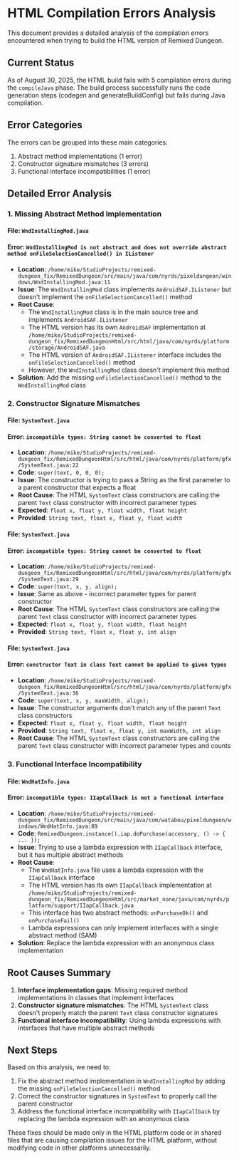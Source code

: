 # HTML Compilation Errors Analysis

This document provides a detailed analysis of the compilation errors encountered when trying to build the HTML version of Remixed Dungeon.

## Current Status

As of August 30, 2025, the HTML build fails with 5 compilation errors during the `compileJava` phase. The build process successfully runs the code generation steps (codegen and generateBuildConfig) but fails during Java compilation.

## Error Categories

The errors can be grouped into these main categories:
1. Abstract method implementations (1 error)
2. Constructor signature mismatches (3 errors)
3. Functional interface incompatibilities (1 error)

## Detailed Error Analysis

### 1. Missing Abstract Method Implementation

#### File: `WndInstallingMod.java`
#### Error: `WndInstallingMod is not abstract and does not override abstract method onFileSelectionCancelled() in IListener`

- **Location**: `/home/mike/StudioProjects/remixed-dungeon_fix/RemixedDungeon/src/main/java/com/nyrds/pixeldungeon/windows/WndInstallingMod.java:11`
- **Issue**: The `WndInstallingMod` class implements `AndroidSAF.IListener` but doesn't implement the `onFileSelectionCancelled()` method
- **Root Cause**: 
  - The `WndInstallingMod` class is in the main source tree and implements `AndroidSAF.IListener`
  - The HTML version has its own `AndroidSAF` implementation at `/home/mike/StudioProjects/remixed-dungeon_fix/RemixedDungeonHtml/src/html/java/com/nyrds/platform/storage/AndroidSAF.java`
  - The HTML version of `AndroidSAF.IListener` interface includes the `onFileSelectionCancelled()` method
  - However, the `WndInstallingMod` class doesn't implement this method
- **Solution**: Add the missing `onFileSelectionCancelled()` method to the `WndInstallingMod` class

### 2. Constructor Signature Mismatches

#### File: `SystemText.java`
#### Error: `incompatible types: String cannot be converted to float`

- **Location**: `/home/mike/StudioProjects/remixed-dungeon_fix/RemixedDungeonHtml/src/html/java/com/nyrds/platform/gfx/SystemText.java:22`
- **Code**: `super(text, 0, 0, 0);`
- **Issue**: The constructor is trying to pass a String as the first parameter to a parent constructor that expects a float
- **Root Cause**: The HTML `SystemText` class constructors are calling the parent `Text` class constructor with incorrect parameter types
- **Expected**: `float x, float y, float width, float height`
- **Provided**: `String text, float x, float y, float width`

#### File: `SystemText.java`
#### Error: `incompatible types: String cannot be converted to float`

- **Location**: `/home/mike/StudioProjects/remixed-dungeon_fix/RemixedDungeonHtml/src/html/java/com/nyrds/platform/gfx/SystemText.java:29`
- **Code**: `super(text, x, y, align);`
- **Issue**: Same as above - incorrect parameter types for parent constructor
- **Root Cause**: The HTML `SystemText` class constructors are calling the parent `Text` class constructor with incorrect parameter types
- **Expected**: `float x, float y, float width, float height`
- **Provided**: `String text, float x, float y, int align`

#### File: `SystemText.java`
#### Error: `constructor Text in class Text cannot be applied to given types`

- **Location**: `/home/mike/StudioProjects/remixed-dungeon_fix/RemixedDungeonHtml/src/html/java/com/nyrds/platform/gfx/SystemText.java:36`
- **Code**: `super(text, x, y, maxWidth, align);`
- **Issue**: The constructor arguments don't match any of the parent `Text` class constructors
- **Expected**: `float x, float y, float width, float height`
- **Provided**: `String text, float x, float y, int maxWidth, int align`
- **Root Cause**: The HTML `SystemText` class constructors are calling the parent `Text` class constructor with incorrect parameter types and counts

### 3. Functional Interface Incompatibility

#### File: `WndHatInfo.java`
#### Error: `incompatible types: IIapCallback is not a functional interface`

- **Location**: `/home/mike/StudioProjects/remixed-dungeon_fix/RemixedDungeon/src/main/java/com/watabou/pixeldungeon/windows/WndHatInfo.java:89`
- **Code**: `RemixedDungeon.instance().iap.doPurchase(accessory, () -> { ... });`
- **Issue**: Trying to use a lambda expression with `IIapCallback` interface, but it has multiple abstract methods
- **Root Cause**: 
  - The `WndHatInfo.java` file uses a lambda expression with the `IIapCallback` interface
  - The HTML version has its own `IIapCallback` implementation at `/home/mike/StudioProjects/remixed-dungeon_fix/RemixedDungeonHtml/src/market_none/java/com/nyrds/platform/support/IIapCallback.java`
  - This interface has two abstract methods: `onPurchaseOk()` and `onPurchaseFail()`
  - Lambda expressions can only implement interfaces with a single abstract method (SAM)
- **Solution**: Replace the lambda expression with an anonymous class implementation

## Root Causes Summary

1. **Interface implementation gaps**: Missing required method implementations in classes that implement interfaces
2. **Constructor signature mismatches**: The HTML `SystemText` class doesn't properly match the parent `Text` class constructor signatures
3. **Functional interface incompatibility**: Using lambda expressions with interfaces that have multiple abstract methods

## Next Steps

Based on this analysis, we need to:

1. Fix the abstract method implementation in `WndInstallingMod` by adding the missing `onFileSelectionCancelled()` method
2. Correct the constructor signatures in `SystemText` to properly call the parent constructor
3. Address the functional interface incompatibility with `IIapCallback` by replacing the lambda expression with an anonymous class

These fixes should be made only in the HTML platform code or in shared files that are causing compilation issues for the HTML platform, without modifying code in other platforms unnecessarily.